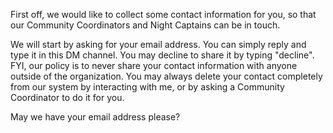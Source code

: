 First off, we would like to collect some contact information for you, so that our Community Coordinators and Night Captains can be in touch.

We will start by asking for your email address.
You can simply reply and type it in this DM channel.
You may decline to share it by typing "decline".
FYI, our policy is to never share your contact information with anyone outside of the organization. You may always delete your contact completely from our system by interacting with me, or by asking a Community Coordinator to do it for you.

May we have your email address please?
